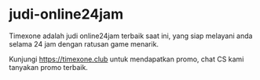 # judi-online24jam
Timexone adalah judi online24jam terbaik saat ini, yang siap melayani anda selama 24 jam dengan ratusan game menarik.

Kunjungi https://timexone.club untuk mendapatkan promo, chat CS kami tanyakan promo terbaik.
